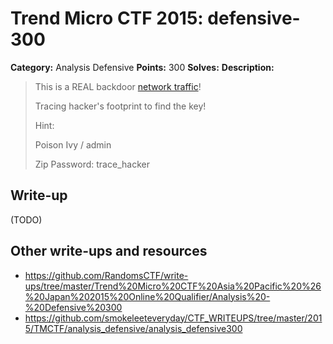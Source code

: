 # Trend Micro CTF 2015: defensive-300

**Category:** Analysis Defensive
**Points:** 300
**Solves:**
**Description:**

> This is a REAL backdoor [network traffic](net.zip)!
>
> Tracing hacker's footprint to find the key!
>
> Hint:
>
> Poison Ivy / admin
>
> Zip Password: trace_hacker


## Write-up

(TODO)

## Other write-ups and resources

* <https://github.com/RandomsCTF/write-ups/tree/master/Trend%20Micro%20CTF%20Asia%20Pacific%20%26%20Japan%202015%20Online%20Qualifier/Analysis%20-%20Defensive%20300>
* <https://github.com/smokeleeteveryday/CTF_WRITEUPS/tree/master/2015/TMCTF/analysis_defensive/analysis_defensive300>
